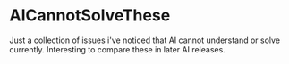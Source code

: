 # AICannotSolveThese

Just a collection of issues i've noticed that AI cannot understand or solve currently.
Interesting to compare these in later AI releases.
